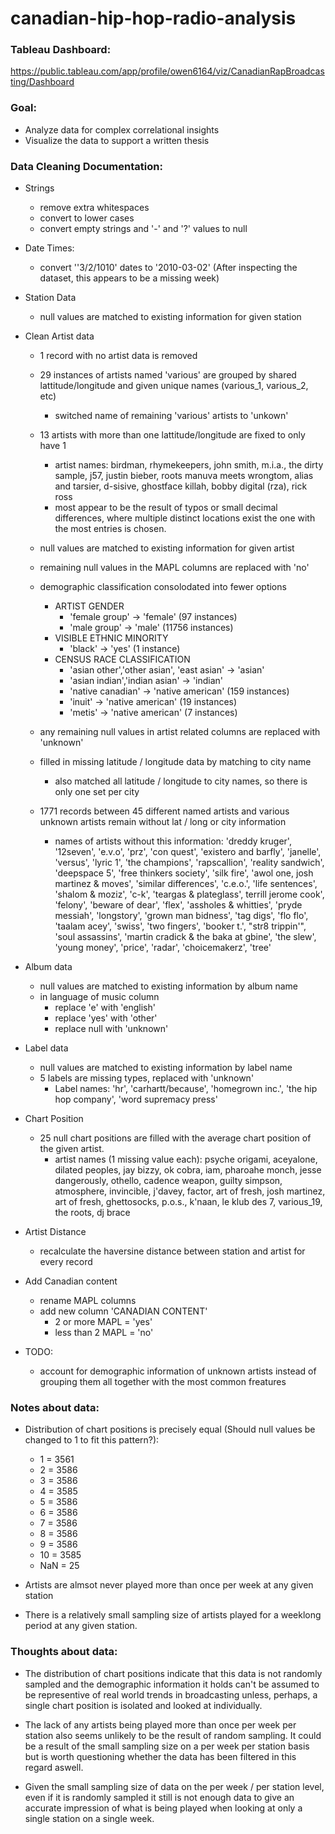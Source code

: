 # canadian-hip-hop-radio-analysis

### Tableau Dashboard:

https://public.tableau.com/app/profile/owen6164/viz/CanadianRapBroadcasting/Dashboard

### Goal:
- Analyze data for complex correlational insights
- Visualize the data to support a written thesis

### Data Cleaning Documentation:

- Strings
  - remove extra whitespaces
  - convert to lower cases
  - convert empty strings and '-' and '?' values to null
 
- Date Times:
  - convert ''3/2/1010' dates to '2010-03-02' (After inspecting the dataset, this appears to be a missing week)

- Station Data
  -  null values are matched to existing information for given station

- Clean Artist data
  - 1 record with no artist data is removed
  - 29 instances of artists named 'various' are grouped by shared lattitude/longitude and given unique names (various_1, various_2, etc)
    - switched name of remaining 'various' artists to 'unkown'
  - 13 artists with more than one lattitude/longitude are fixed to only have 1
    - artist names: birdman, rhymekeepers, john smith, m.i.a., the dirty sample, j57, justin bieber, roots manuva meets wrongtom, alias and tarsier, d-sisive, ghostface killah, bobby digital (rza), rick ross 
    - most appear to be the result of typos or small decimal differences, where multiple distinct locations exist the one with the most entries is chosen.
  - null values are matched to existing information for given artist
  - remaining null values in the MAPL columns are replaced with 'no'
  - demographic classification consolodated into fewer options
    - ARTIST GENDER
      - 'female group' -> 'female' (97 instances)
      - 'male group' -> 'male' (11756 instances)
    - VISIBLE ETHNIC MINORITY
      - 'black' -> 'yes'  (1 instance)
    - CENSUS RACE CLASSIFICATION
      - 'asian other','other asian', 'east asian' -> 'asian'
      - 'asian indian','indian asian' -> 'indian'
      - 'native canadian' -> 'native american' (159 instances)
      - 'inuit' -> 'native american' (19 instances)
      - 'metis' -> 'native american' (7 instances)
      
  - any remaining null values in artist related columns are replaced with 'unknown'
  - filled in missing latitude / longitude data by matching to city name
    - also matched all latitude / longitude to city names, so there is only one set per city 
  - 1771 records between 45 different named artists and various unknown artists remain without lat / long or city information
    - names of artists without this information: 'dreddy kruger', '12seven', 'e.v.o', 'prz', 'con quest', 'existero and barfly', 'janelle', 'versus', 'lyric 1', 'the champions', 'rapscallion', 'reality sandwich', 'deepspace 5', 'free thinkers society', 'silk fire', 'awol one, josh martinez & moves', 'similar differences', 'c.e.o.', 'life sentences', 'shalom & moziz', 'c-k', 'teargas & plateglass', terrill jerome cook', 'felony', 'beware of dear', 'flex', 'assholes & whitties', 'pryde messiah', 'longstory', 'grown man bidness', 'tag digs', 'flo flo', 'taalam acey', 'swiss', 'two fingers', 'booker t.', "str8 trippin'", 'soul assassins', 'martin cradick & the baka at gbine', 'the slew', 'young money', 'price', 'radar', 'choicemakerz', 'tree'

- Album data
  - null values are matched to existing information by album name
  - in language of music column
    - replace 'e' with 'english'
    - replace 'yes' with 'other'
    - replace null with 'unknown'
 
- Label data
  -  null values are matched to existing information by label name
  -  5 labels are missing types, replaced with 'unknown'
     - Label names: 'hr', 'carhartt/because', 'homegrown inc.', 'the hip hop company',
       'word supremacy press'  

- Chart Position
  - 25 null chart positions are filled with the average chart position of the given artist.
    - artist names (1 missing value each): psyche origami, aceyalone, dilated peoples, jay bizzy, ok cobra, iam, pharoahe monch, jesse dangerously, othello, cadence weapon, guilty simpson, atmosphere, invincible, j'davey, factor, art of fresh, josh martinez, art of fresh, ghettosocks, p.o.s., k'naan, le klub des 7, various_19, the roots, dj brace

- Artist Distance
  - recalculate the haversine distance between station and artist for every record 

- Add Canadian content
  - rename MAPL columns 
  - add new column 'CANADIAN CONTENT' 
    - 2 or more MAPL = 'yes'
    - less than 2 MAPL = 'no'
    
- TODO:
  - account for demographic information of unknown artists instead of grouping them all together with the most common freatures


### Notes about data:

- Distribution of chart positions is precisely equal (Should null values be changed to 1 to fit this pattern?):
  - 1   =   3561
  - 2   =   3586
  - 3   =   3586
  - 4   =   3585
  - 5   =   3586
  - 6   =   3586
  - 7   =   3586
  - 8   =   3586
  - 9   =   3586
  - 10  =   3585
  - NaN =     25

- Artists are almsot never played more than once per week at any given station
- There is a relatively small sampling size of artists played for a weeklong period at any given station.

### Thoughts about data:

- The distribution of chart positions indicate that this data is not randomly sampled and the demographic information it holds can't be assumed to be representive of real world trends in broadcasting unless, perhaps, a single chart position is isolated and looked at individually.

- The lack of any artists being played more than once per week per station also seems unlikely to be the result of random sampling.  It could be a result of the small sampling size on a per week per station basis but is worth questioning whether the data has been filtered in this regard aswell.

- Given the small sampling size of data on the per week / per station level, even if it is randomly sampled it still is not enough data to give an accurate impression of what is being played when looking at only a single station on a single week.
